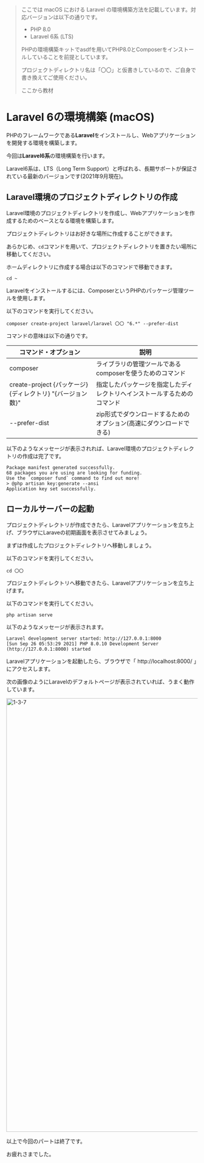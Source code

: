 > ここでは macOS における Laravel の環境構築方法を記載しています。対応バージョンは以下の通りです。
>
> - PHP 8.0
> - Laravel 6系 (LTS)
>
> PHPの環境構築キットでasdfを用いてPHP8.0とComposerをインストールしていることを前提としています。
>
> プロジェクトディレクトリ名は「〇〇」と仮書きしているので、ご自身で書き換えてご使用ください。
>
> ここから教材

# Laravel 6の環境構築 (macOS)
PHPのフレームワークである**Laravel**をインストールし、Webアプリケーションを開発する環境を構築します。

今回は**Laravel6系**の環境構築を行います。

Laravel6系は、LTS（Long Term Support）と呼ばれる、長期サポートが保証されている最新のバージョンです(2021年9月現在)。

## Laravel環境のプロジェクトディレクトリの作成
Laravel環境のプロジェクトディレクトリを作成し、Webアプリケーションを作成するためのベースとなる環境を構築します。

プロジェクトディレクトリはお好きな場所に作成することができます。

あらかじめ、`cd`コマンドを用いて、プロジェクトディレクトリを置きたい場所に移動してください。

ホームディレクトリに作成する場合は以下のコマンドで移動できます。

```console
cd ~
```

Laravelをインストールするには、ComposerというPHPのパッケージ管理ツールを使用します。

以下のコマンドを実行してください。

```console
composer create-project laravel/laravel 〇〇 "6.*" --prefer-dist
```

コマンドの意味は以下の通りです。

|コマンド・オプション|説明|
|---|---|
|composer|ライブラリの管理ツールであるcomposerを使うためのコマンド|
|create-project {パッケージ} {ディレクトリ} "{バージョン数}"|指定したパッケージを指定したディレクトリへインストールするためのコマンド|
|--prefer-dist|zip形式でダウンロードするためのオプション(高速にダウンロードできる)|

以下のようなメッセージが表示されれば、Laravel環境のプロジェクトディレクトリの作成は完了です。

```
Package manifest generated successfully.
68 packages you are using are looking for funding.
Use the `composer fund` command to find out more!
> @php artisan key:generate --ansi
Application key set successfully.
```

## ローカルサーバーの起動
プロジェクトディレクトリが作成できたら、Laravelアプリケーションを立ち上げ、ブラウザにLaraveの初期画面を表示させてみましょう。

まずは作成したプロジェクトディレクトリへ移動しましょう。

以下のコマンドを実行してください。

```console
cd 〇〇
```

プロジェクトディレクトリへ移動できたら、Laravelアプリケーションを立ち上げます。

以下のコマンドを実行してください。

```console
php artisan serve
```

以下のようなメッセージが表示されます。

```
Laravel development server started: http://127.0.0.1:8000
[Sun Sep 26 05:53:29 2021] PHP 8.0.10 Development Server (http://127.0.0.1:8000) started
```

Laravelアプリケーションを起動したら、ブラウザで「 http://localhost:8000/ 」にアクセスします。

次の画像のようにLaravelのデフォルトページが表示されていれば、うまく動作しています。

<img width="1142" alt="1-3-7" src="https://techpit-market-prod.s3.amazonaws.com/uploads/part_attachment/file/24378/b84f4055-07cd-4a54-bb7f-b29ed3939082.png">

以上で今回のパートは終了です。

お疲れさまでした。
